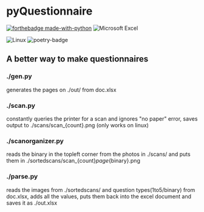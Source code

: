 # pyQuestionnaire

[![forthebadge made-with-python](http://ForTheBadge.com/images/badges/made-with-python.svg)](https://www.python.org/) ![Microsoft Excel](https://img.shields.io/badge/Microsoft_Excel-217346?style=for-the-badge&logo=microsoft-excel&logoColor=white)

![Linux](https://img.shields.io/badge/Linux-FCC624?style=for-the-badge&logo=linux&logoColor=black) ![poetry-badge](https://img.shields.io/badge/packaging-poetry-cyan.svg?style=for-the-badge)

## A better way to make questionnaires

### ./gen.py
generates the pages on ./out/ from doc.xlsx

### ./scan.py
constantly queries the printer for a scan and ignores "no paper" 
error, saves output to ./scans/scan_{count}.png (only works on linux)

### ./scanorganizer.py
reads the binary in the topleft corner from the photos in ./scans/ and puts them in ./sortedscans/scan_{count}_page_{binary}.png

### ./parse.py
reads the images from ./sortedscans/ and question types(1to5/binary) from doc.xlsx, adds all the values, puts them back into the excel document and saves it as ./out.xlsx

